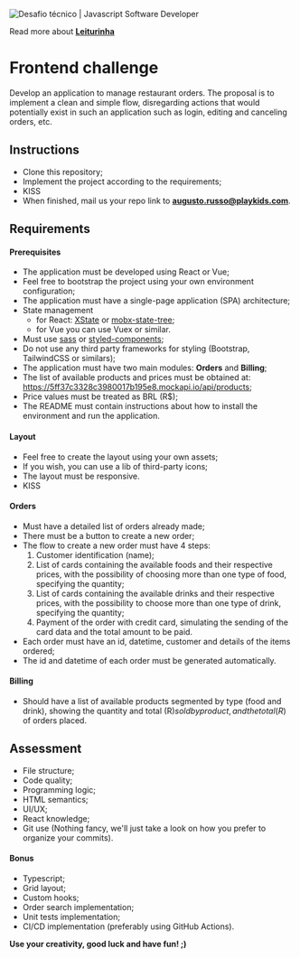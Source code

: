 ![Desafio técnico | Javascript Software Developer](https://turinha-static.pkds.it/build/leiturinha/9.92/assets/images/logo-leiturinha-new.svg)

Read more about **[Leiturinha](https://leiturinha.com.br/)**

# Frontend challenge

Develop an application to manage restaurant orders. The proposal is to implement a clean and simple flow, disregarding actions that would potentially exist in such an application such as login, editing and canceling orders, etc.

## Instructions

- Clone this repository;
- Implement the project according to the requirements;
- KISS
- When finished, mail us your repo link to **augusto.russo@playkids.com**.

## Requirements

#### Prerequisites

- The application must be developed using React or Vue;
- Feel free to bootstrap the project using your own environment configuration;
- The application must have a single-page application (SPA) architecture;
- State management
  - for React: [XState](https://github.com/davidkpiano/xstate) or [mobx-state-tree](https://mobx-state-tree.js.org/intro/welcome);
  - for Vue you can use Vuex or similar.
- Must use [sass](https://sass-lang.com/) or [styled-components](https://styled-components.com/);
- Do not use any third party frameworks for styling (Bootstrap, TailwindCSS or similars);
- The application must have two main modules: **Orders** and **Billing**;
- The list of available products and prices must be obtained at: https://5ff37c3328c3980017b195e8.mockapi.io/api/products;
- Price values ​​must be treated as BRL (R$);
- The README must contain instructions about how to install the environment and run the application.

#### Layout

- Feel free to create the layout using your own assets;
- If you wish, you can use a lib of third-party icons;
- The layout must be responsive.
- KISS

#### Orders

- Must have a detailed list of orders already made;
- There must be a button to create a new order;
- The flow to create a new order must have 4 steps:
    1. Customer identification (name);
    2. List of cards containing the available foods and their respective prices, with the possibility of choosing more than one type of food, specifying the quantity;
    3. List of cards containing the available drinks and their respective prices, with the possibility to choose more than one type of drink, specifying the quantity;
    4. Payment of the order with credit card, simulating the sending of the card data and the total amount to be paid.
- Each order must have an id, datetime, customer and details of the items ordered;
- The id and datetime of each order must be generated automatically.

#### Billing

- Should have a list of available products segmented by type (food and drink), showing the quantity and total (R$) sold by product, and the total (R$) of orders placed.

## Assessment

- File structure;
- Code quality;
- Programming logic;
- HTML semantics;
- UI/UX;
- React knowledge;
- Git use (Nothing fancy, we'll just take a look on how you prefer to organize your commits).

#### Bonus

- Typescript;
- Grid layout;
- Custom hooks;
- Order search implementation;
- Unit tests implementation;
- CI/CD implementation (preferably using GitHub Actions).

**Use your creativity, good luck and have fun! ;)**
